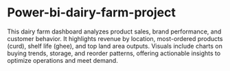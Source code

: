 # Power-bi-dairy-farm-project
This dairy farm dashboard analyzes product sales, brand performance, and customer behavior. It highlights revenue by location, most-ordered products (curd), shelf life (ghee), and top land area outputs. Visuals include charts on buying trends, storage, and reorder patterns, offering actionable insights to optimize operations and meet demand.
